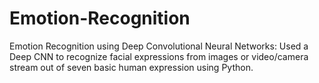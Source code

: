 # Emotion-Recognition
Emotion Recognition using Deep Convolutional Neural Networks: Used a Deep CNN to recognize facial expressions from images or video/camera stream out of seven basic human expression using Python.
